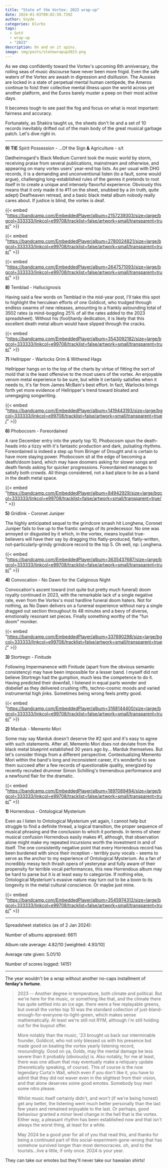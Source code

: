 ```yaml
---
title: "State of the Vortex: 2023 wrap-up"
date: 2024-01-03T00:02:59.739Z
author: Snyde
categories: blurbs
tags:
  - SotV
  - wrap-up
  - "2023"
description: On and on it spins.
image: img/posts/statewrapup2023.png
---
```

As we step confidently toward the Vortex's upcoming 6th anniversary, the roiling seas of music discourse have never been more frigid. Even the safe waters of the Vortex are awash in digression and disillusion. The Aussies are locked in a state of perpetual mental human centipede, the Ameros continue to foist their collective mental illness upon the world across yet another platform, and the Euros barely muster a peep on their most active days. 

It becomes tough to see past the fog and focus on what is most important: fairness and accuracy.

Fortunately, as Shakira taught us, the sheets don't lie and a set of 10 records inevitably drifted out of the main body of the great musical garbage patch. Let's dive right in.

- - -

**9) TIE** Spirit Possession - ...Of the Sign **&** Agriculture - s/t

Dødheimsgard's Black Medium Current took the music world by storm, receiving praise from several publications, mainstream and otherwise, and appearing on many vortex users' year-end top lists. As per usual with DHG records, it is a demanding and unconventional listen (to a fault, some would argue), challenging long-established rules of the genres it pretends to root itself in to create a unique and intensely flavorful experience. Obviously this means that it only made it to #11 on the sheet, snubbed by a (in truth, quite adept) Deafheaven retread, and a basic black metal album nobody really cares about. If justice is blind, the vortex is deaf.

{{< embed "https://bandcamp.com/EmbeddedPlayer/album=2157239303/size=large/bgcol=333333/linkcol=e99708/tracklist=false/artwork=small/transparent=true/" >}}

{{< embed "https://bandcamp.com/EmbeddedPlayer/album=2780024821/size=large/bgcol=333333/linkcol=e99708/tracklist=false/artwork=small/transparent=true/" >}}

{{< embed "https://bandcamp.com/EmbeddedPlayer/album=2647571093/size=large/bgcol=333333/linkcol=e99708/tracklist=false/artwork=small/transparent=true/" >}}

**8)** Temblad - Hallucignosis

Having said a few words on Temblad in the mid-year post, I'll take this spot to highlight the herculean efforts of one Goldicot, who trudged through endless swarms of new releases, amounting to a frankly astounding total of 3502 rates (a mind-boggling 25% of all the rates added to the 2023 spreadsheet). Without his (fool)hardy dedication, it is likely that this excellent death metal album would have slipped through the cracks.

{{< embed "https://bandcamp.com/EmbeddedPlayer/album=3543092182/size=large/bgcol=333333/linkcol=e99708/tracklist=false/artwork=small/transparent=true/" >}}

**7)** Hellripper - Warlocks Grim & Withered Hags

Hellripper hangs on to the top of the charts by virtue of fitting the sort of mold that is the least offensive to the most users of the vortex. An enjoyable venom metal experience to be sure, but while it certainly satisfies when it needs to, it's far from James McBain's best effort. In fact, Warlocks brings forth yet more evidence of Hellripper's trend toward bloated and unengaging songwriting.

{{< embed "https://bandcamp.com/EmbeddedPlayer/album=1419443193/size=large/bgcol=333333/linkcol=e99708/tracklist=false/artwork=small/transparent=true/" >}}

**6)** Phobocosm - Foreordained

A rare December entry into the yearly top 10, Phobocosm spun the death-heads into a tizzy with it's fantastic production and dark, pulsating rhythms. Foreordained is indeed a step up from Bringer of Drought and is certain to have more staying power. Phobocosm sit at the edge of becoming a death/doom band, which may have doomers asking for slower songs and death fiends asking for quicker progressions. Foreordained manages to satisfy both crowds. All things considered, not a bad place to be as a band in the death metal space.

{{< embed "https://bandcamp.com/EmbeddedPlayer/album=84942929/size=large/bgcol=333333/linkcol=e99708/tracklist=false/artwork=small/transparent=true/" >}}

**5)** Gridlink - Coronet Juniper

The highly anticipated sequel to the grindcore smash hit Longhena, Coronet Juniper fails to live up to the frantic swings of its predecessor. No one was annoyed or disgusted by it which, in the vortex, means loyalist true-believers will have their say by dragging this flatly-produced, flatly-written, not-particularly-grindy grindcore record to the top 5. Oh well, np: Longhena.

{{< embed "https://bandcamp.com/EmbeddedPlayer/album=3635437687/size=large/bgcol=333333/linkcol=e99708/tracklist=false/artwork=small/transparent=true/" >}}

**4)** Convocation - No Dawn for the Caliginous Night

Convocation's ascent toward (not quite but pretty much funeral) doom royalty continued in 2023, with the remarkable lack of a single negative rate, even from the Vortex's most hardline funeral doom haters. Not for nothing, as No Dawn delivers on a funereal experience without nary a single dragged out section throughout its 48 minutes and a bevy of diverse, emotionally resonant set pieces. Finally something worthy of the "fun doom" moniker.

{{< embed "https://bandcamp.com/EmbeddedPlayer/album=337690298/size=large/bgcol=333333/linkcol=e99708/tracklist=false/artwork=small/transparent=true/" >}}

**3)** Stortregn - Finitude

Following Impermanence with Finitude (apart from the obvious semantic consistency) may have been impossible for a lesser band. I myself did not believe Stortregn had the gumption, much less the competence to do it. Having predicted their downfall, I listened in equal parts wonder and disbelief as they delivered crushing riffs, techno-cosmic moods and varied instrumental high jinks. Sometimes being wrong feels pretty good.

{{< embed "https://bandcamp.com/EmbeddedPlayer/album=3168144400/size=large/bgcol=333333/linkcol=e99708/tracklist=false/artwork=small/transparent=true/" >}}

**2)** Marduk - Memento Mori

Some may say Marduk doesn't deserve the #2 spot and it's easy to agree with such statements. After all, Memento Mori does not deviate from the black metal blueprint established 30 years ago by... Marduk themselves. But let's consider things from a different perspective. Contextualizing Memento Mori within the band's long and inconsistent career, it's wonderful to see them succeed after a few records of questionable quality, energized by recently recruited drummer Simon Schilling's tremendous performance and a newfound flair for the dramatic.

{{< embed "https://bandcamp.com/EmbeddedPlayer/album=1897089494/size=large/bgcol=333333/linkcol=e99708/tracklist=false/artwork=small/transparent=true/" >}}

**1)** Horrendous - Ontological Mysterium

Even as I listen to Ontological Mysterium yet again, I cannot help but struggle to find a definite thread, a logical transition, the proper sequence of musical phrasing and the conclusion to which it portends. In terms of sheer musical confusion Horrendous easily makes #1, although, that observation alone might make my repeated incursions worth the investment in and of itself. The one consistently negative point that every Horrendous record has been burdened with since their inception - terribly puny vocals - seems to serve as the anchor to my experience of Ontological Mysterium. As a fan of incredibly messy tech thrash opera of yesteryear and fully aware of their propensity for terrible vocal performances, this new Horrendous album may be hard to parse but it is at least easy to categorize. If nothing else, Ontological Mysterium's evasive nature may turn out to be a boon to its longevity in the metal cultural conscience. Or maybe just mine.

{{< embed "https://bandcamp.com/EmbeddedPlayer/album=3545974312/size=large/bgcol=333333/linkcol=e99708/tracklist=false/artwork=small/transparent=true/" >}}

- - -

Spreadsheet statistics (as of 2 Jan 2024):

Number of albums appraised: 6611

Album rate average: 4.82/10 \[weighted: 4.93/10]

Average rate given: 5.01/10

Number of scores logged: 14151

- - -

The year wouldn't be a wrap without another no-caps installment of **ferday's fortune**.

> 2023 -- Another degree in temperature, both climate and political. But we're here for the music, or something like that, and the climate there has quite settled into an ice age. there were a few replayable greens, but overall the vortex top 10 was the standard collection of just-bland-enough-for-everyone-to-light-green, which makes sense mathematically. At least we're still not RYM, although i'm still holding out for the buyout offer.
>
> More notably than the music, '23 brought us back our interminable founder, Goldicot, who not only blessed us with his presence but made good on beating the vortex yearly listening record, resoundingly. Good on ya, Golds, may the mental damage be less severe than it probably (obviously) is. Also notably, for me at least, there was one album that may eventually make a reliquary update (theoretically speaking, of course). This of course is the now legendary Curta'n Wall, which even if you don't like it, you have to admit that they did not waver even in the slightest from their vision, and that alone deserves some good emotes. Somebody buy meri some nitro please.
>
> Whilst music itself certainly didn't, and won't (if we're being honest) get any better, the listening went much better personally than the last few years and remained enjoyable to the last. Or perhaps, good behaviour granted a minor level change in the hell that is the vortex. Either way, a pleasant rhythm has been established now and that isn't always the worst thing, at least for a while.
>
> May 2024 be a good year for all of you that read this, and thanks for being a continued part of this social-experiment-gone-wrong that has somehow survived longer than most democracies. oh, and to the tourists...live a little, if only once. 2024 is your year.

They can take our emotes but they'll never take our hawaiian shirts!